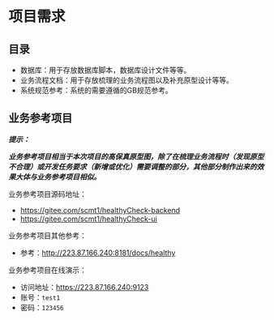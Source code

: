 # 项目需求

## 目录

- 数据库：用于存放数据库脚本，数据库设计文件等等。
- 业务流程文档：用于存放梳理的业务流程图以及补充原型设计等等。
- 系统规范参考：系统的需要遵循的GB规范参考。

## 业务参考项目

***提示：***

***业务参考项目相当于本次项目的高保真原型图，除了在梳理业务流程时（发现原型不合理）或开发任务要求（新增或优化）需要调整的部分，其他部分制作出来的效果大体与业务参考项目相似。***



业务参考项目源码地址：

- https://gitee.com/scmt1/healthyCheck-backend
- https://gitee.com/scmt1/healthyCheck-ui

业务参考项目其他参考：

- 参考：http://223.87.166.240:8181/docs/healthy

业务参考项目在线演示：

- 访问地址：https://223.87.166.240:9123
- 账号：`test1`
- 密码：`123456`

